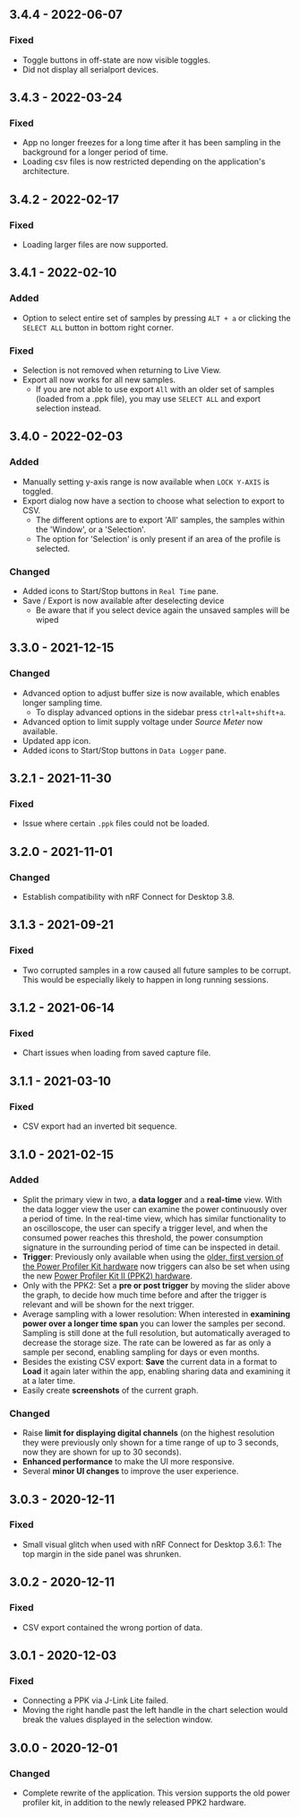 ## 3.4.4 - 2022-06-07

### Fixed

-   Toggle buttons in off-state are now visible toggles.
-   Did not display all serialport devices.

## 3.4.3 - 2022-03-24

### Fixed

-   App no longer freezes for a long time after it has been sampling in the
    background for a longer period of time.
-   Loading csv files is now restricted depending on the application's
    architecture.

## 3.4.2 - 2022-02-17

### Fixed

-   Loading larger files are now supported.

## 3.4.1 - 2022-02-10

### Added

-   Option to select entire set of samples by pressing `ALT + a` or clicking the
    `SELECT ALL` button in bottom right corner.

### Fixed

-   Selection is not removed when returning to Live View.
-   Export all now works for all new samples.
    -   If you are not able to use export `All` with an older set of samples
        (loaded from a .ppk file), you may use `SELECT ALL` and export selection
        instead.

## 3.4.0 - 2022-02-03

### Added

-   Manually setting y-axis range is now available when `LOCK Y-AXIS` is
    toggled.
-   Export dialog now have a section to choose what selection to export to CSV.
    -   The different options are to export 'All' samples, the samples within
        the 'Window', or a 'Selection'.
    -   The option for 'Selection' is only present if an area of the profile is
        selected.

### Changed

-   Added icons to Start/Stop buttons in `Real Time` pane.
-   Save / Export is now available after deselecting device
    -   Be aware that if you select device again the unsaved samples will be
        wiped

## 3.3.0 - 2021-12-15

### Changed

-   Advanced option to adjust buffer size is now available, which enables longer
    sampling time.
    -   To display advanced options in the sidebar press `ctrl+alt+shift+a`.
-   Advanced option to limit supply voltage under _Source Meter_ now available.
-   Updated app icon.
-   Added icons to Start/Stop buttons in `Data Logger` pane.

## 3.2.1 - 2021-11-30

### Fixed

-   Issue where certain `.ppk` files could not be loaded.

## 3.2.0 - 2021-11-01

### Changed

-   Establish compatibility with nRF Connect for Desktop 3.8.

## 3.1.3 - 2021-09-21

### Fixed

-   Two corrupted samples in a row caused all future samples to be corrupt. This
    would be especially likely to happen in long running sessions.

## 3.1.2 - 2021-06-14

### Fixed

-   Chart issues when loading from saved capture file.

## 3.1.1 - 2021-03-10

### Fixed

-   CSV export had an inverted bit sequence.

## 3.1.0 - 2021-02-15

### Added

-   Split the primary view in two, a **data logger** and a **real-time** view.
    With the data logger view the user can examine the power continuously over a
    period of time. In the real-time view, which has similar functionality to an
    oscilloscope, the user can specify a trigger level, and when the consumed
    power reaches this threshold, the power consumption signature in the
    surrounding period of time can be inspected in detail.
-   **Trigger**: Previously only available when using the
    [older, first version of the Power Profiler Kit hardware](https://www.nordicsemi.com/Software-and-tools/Development-Tools/Power-Profiler-Kit)
    now triggers can also be set when using the new
    [Power Profiler Kit II (PPK2) hardware](https://www.nordicsemi.com/Software-and-tools/Development-Tools/Power-Profiler-Kit-2).
-   Only with the PPK2: Set a **pre or post trigger** by moving the slider above
    the graph, to decide how much time before and after the trigger is relevant
    and will be shown for the next trigger.
-   Average sampling with a lower resolution: When interested in **examining
    power over a longer time span** you can lower the samples per second.
    Sampling is still done at the full resolution, but automatically averaged to
    decrease the storage size. The rate can be lowered as far as only a sample
    per second, enabling sampling for days or even months.
-   Besides the existing CSV export: **Save** the current data in a format to
    **Load** it again later within the app, enabling sharing data and examining
    it at a later time.
-   Easily create **screenshots** of the current graph.

### Changed

-   Raise **limit for displaying digital channels** (on the highest resolution
    they were previously only shown for a time range of up to 3 seconds, now
    they are shown for up to 30 seconds).
-   **Enhanced performance** to make the UI more responsive.
-   Several **minor UI changes** to improve the user experience.

## 3.0.3 - 2020-12-11

### Fixed

-   Small visual glitch when used with nRF Connect for Desktop 3.6.1: The top
    margin in the side panel was shrunken.

## 3.0.2 - 2020-12-11

### Fixed

-   CSV export contained the wrong portion of data.

## 3.0.1 - 2020-12-03

### Fixed

-   Connecting a PPK via J-Link Lite failed.
-   Moving the right handle past the left handle in the chart selection would
    break the values displayed in the selection window.

## 3.0.0 - 2020-12-01

### Changed

-   Complete rewrite of the application. This version supports the old power
    profiler kit, in addition to the newly released PPK2 hardware.
